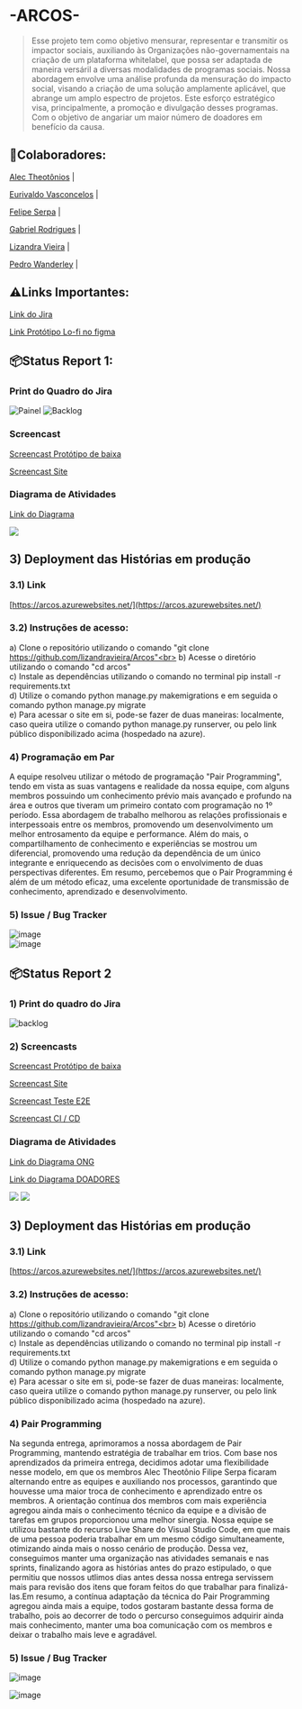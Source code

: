 <h1>-ARCOS-</h1>

> Esse projeto tem como objetivo mensurar, representar e transmitir os impactor sociais, auxiliando às Organizações não-governamentais na criação de um plataforma whitelabel, que possa ser adaptada de maneira versáril a diversas modalidades de programas sociais. Nossa abordagem envolve uma análise profunda da mensuração do impacto social, visando a criação de uma solução amplamente aplicável, que abrange um amplo espectro de projetos. Este esforço estratégico visa, principalmente, a promoção e divulgação desses programas. Com o objetivo de angariar um maior número de doadores em benefício da causa. 
  
<h2>🤝Colaboradores:</h2>
<p><a href="https://github.com/alecct812">Alec Theotônios</a> | 
<p><a href="https://github.com/TheEuri">Eurivaldo Vasconcelos</a> |
<p><a href="https://github.com/Felipeserpa01">Felipe Serpa</a> |
<p><a href="https://github.com/gabrielgrm">Gabriel Rodrigues</a> | 
<p><a href="https://github.com/lizandravieira">Lizandra Vieira</a> |
<p><a href="https://github.com/Pedrolira16">Pedro Wanderley</a> |

<h2>⚠️Links Importantes:</h2>

<p><a href="https://kickofffps.atlassian.net/jira/software/projects/P2/boards/3">Link do Jira </a></p>
<p><a href="https://www.figma.com/file/r5OrD9SLcrVlcUwUZt2QJm/Prot%C3%B3tipo?type=design&node-id=0-1&mode=design&t=vivszCryc7xm3fhN-0">Link Protótipo Lo-fi no figma </a></p>

<h2>📦Status Report 1:</h2>
<h3>Print do Quadro do Jira</h3>

![Painel](https://github.com/lizandravieira/Arcos/assets/134390540/7d678904-a9d9-4f7e-b5b4-207cfd804403)
![Backlog](https://github.com/lizandravieira/Arcos/assets/134390540/cdb474e6-1d9f-4753-a90a-270e838d8a69)




<h3>Screencast</h3>
<p><a href ="https://drive.google.com/file/d/1JeCzKC759LdaSOMQU4-QmLqL3ddQnGUw/view?usp=drive_link">Screencast Protótipo de baixa</a></p>
<p><a href ="https://drive.google.com/file/d/1cKIdl-4krg6M7mrQ7SuUHQeKmpSpdx7J/view?usp=sharing">Screencast Site</a></p>

<h3>Diagrama de Atividades</h3>
<p><a href ="https://drive.google.com/file/d/1PAPQffs5lLTP3oMV-2TcF-feMmw8PFOa/view?usp=sharing">Link do Diagrama </a></p>
<img src = "https://github.com/lizandravieira/Arcos/assets/132512711/378a5494-4928-49e2-81aa-5cd29be32116" >


## 3) Deployment das Histórias em produção
### 3.1) Link 
[https://arcos.azurewebsites.net/](https://arcos.azurewebsites.net/)
### 3.2) Instruções de acesso:
a) Clone o repositório utilizando o comando "git clone https://github.com/lizandravieira/Arcos"<br>
b) Acesse o diretório  utilizando o comando "cd arcos"<br>
c) Instale as dependências utilizando o comando no terminal pip install -r requirements.txt<br>
d) Utilize o comando python manage.py makemigrations e em seguida o comando python manage.py migrate<br>
e) Para acessar o site em si, pode-se fazer de duas maneiras: localmente, caso queira utilize o comando python manage.py runserver, ou pelo link público disponibilizado acima (hospedado na azure).



<h3>4) Programação em Par</h3>
A equipe resolveu utilizar o método de programação "Pair Programming", tendo em vista as suas vantagens e realidade da nossa equipe, com alguns membros possuindo um conhecimento prévio mais avançado e profundo na área e outros que tiveram um primeiro contato com programação no 1º período. Essa abordagem de trabalho melhorou as relações profissionais e interpessoais entre os membros, promovendo um desenvolvimento um melhor entrosamento da equipe e performance. Além do mais, o compartilhamento de conhecimento e experiências se mostrou um diferencial, promovendo uma redução da dependência de um único integrante e enriquecendo as decisões com o envolvimento de duas perspectivas diferentes. Em resumo, percebemos que o Pair Programming é além de um método eficaz, uma excelente oportunidade de transmissão de conhecimento, aprendizado e desenvolvimento.

<h3>5) Issue / Bug Tracker</h3>

![image](https://github.com/lizandravieira/Arcos/assets/134390540/7b3daa37-375f-4b92-9f7f-606e8a86ba2f)
<br>
![image](https://github.com/lizandravieira/Arcos/assets/134390540/2a233781-eb9b-4feb-a152-aae14b9bec61)


## 📦Status Report 2
### 1) Print do quadro do Jira
![backlog](https://github.com/lizandravieira/Arcos/assets/132586951/fba1ff47-c137-4f45-b385-83acb7785142)


### 2) Screencasts
<p><a href ="">Screencast Protótipo de baixa</a></p>
<p><a href ="">Screencast Site</a></p>
<p><a href ="">Screencast Teste E2E</a></p>
<p><a href ="">Screencast CI / CD </a></p>

<h3>Diagrama de Atividades</h3>
<p><a href ="https://drive.google.com/file/d/1Y0NTbXJ_ehcTcfCjSNyLlRAsnWORLtvT/view?usp=sharing">Link do Diagrama ONG</a></p>
<p><a href ="https://drive.google.com/file/d/1alh_91kdHvE6MnRo0jhGq8AM53I6uviZ/view?usp=sharing">Link do Diagrama DOADORES</a></p>
<img src = "https://github.com/lizandravieira/Arcos/assets/132512711/360a31b8-8952-4fe0-9292-2e627c981330" >
<img src = "https://github.com/lizandravieira/Arcos/assets/132512711/0048bab8-7c5a-4498-82f9-e83177b5393f" >


## 3) Deployment das Histórias em produção
### 3.1) Link 
[https://arcos.azurewebsites.net/](https://arcos.azurewebsites.net/)
### 3.2) Instruções de acesso:
a) Clone o repositório utilizando o comando "git clone https://github.com/lizandravieira/Arcos"<br>
b) Acesse o diretório  utilizando o comando "cd arcos"<br>
c) Instale as dependências utilizando o comando no terminal pip install -r requirements.txt<br>
d) Utilize o comando python manage.py makemigrations e em seguida o comando python manage.py migrate<br>
e) Para acessar o site em si, pode-se fazer de duas maneiras: localmente, caso queira utilize o comando python manage.py runserver, ou pelo link público disponibilizado acima (hospedado na azure).

### 4) Pair Programming
Na segunda entrega, aprimoramos a nossa abordagem de Pair Programming, mantendo estratégia de trabalhar em trios. Com base nos aprendizados da primeira entrega, decidimos adotar uma flexibilidade nesse modelo, em que os membros Alec Theotônio Filipe Serpa ficaram alternando entre as equipes e auxiliando nos processos, garantindo que houvesse uma maior troca de conhecimento e aprendizado entre os membros. A orientação contínua dos membros com mais experiência agregou ainda mais o conhecimento técnico da equipe e a divisão de tarefas em grupos proporcionou uma melhor sinergia. Nossa equipe se utilizou bastante do recurso Live Share do Visual Studio Code, em que mais de uma pessoa poderia trabalhar em um mesmo código simultaneamente, otimizando ainda mais o nosso cenário de produção. Dessa vez, conseguimos manter uma organização nas atividades semanais e nas sprints, finalizando agora as histórias antes do prazo estipulado, o que permitiu que nossos utlimos dias antes dessa nossa entrega servissem mais para revisão dos itens que foram feitos do que trabalhar para finalizá-las.Em resumo, a contínua adaptação da técnica do Pair Programming agregou ainda mais a equipe, todos gostaram bastante dessa forma de trabalho, pois ao decorrer de todo o percurso conseguimos adquirir ainda mais conhecimento, manter uma boa comunicação com os membros e deixar o trabalho mais leve e agradável.

### 5) Issue / Bug Tracker
![image](https://github.com/lizandravieira/Arcos/assets/132586951/6054ec8e-b7a1-4ec7-9c2d-04c461d8cc74)

![image](https://github.com/lizandravieira/Arcos/assets/132586951/266ee118-292e-4131-b8ee-5d439685ff7a)
